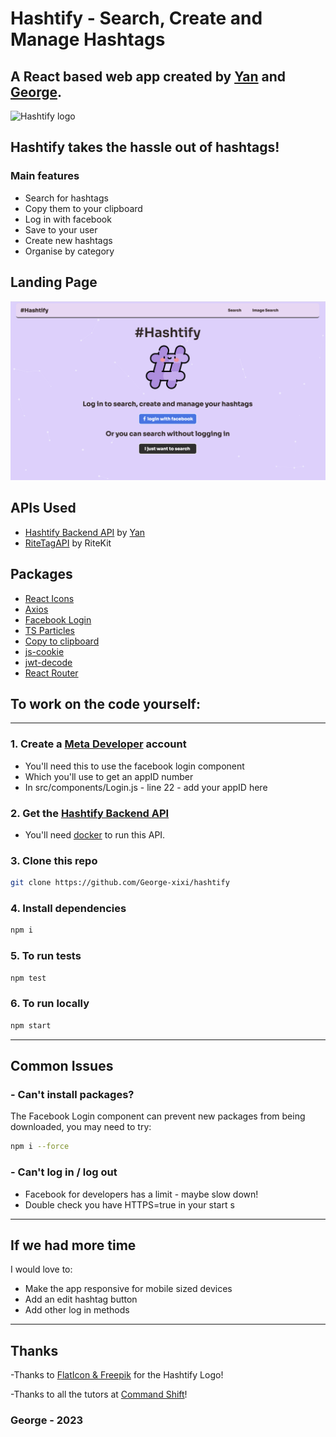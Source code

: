 # Hashtify - Search, Create and Manage Hashtags

 ## A React based web app created by [Yan](https://github.com/yan-fung) and [George](https://github.com/George-xixi).

<img alt="Hashtify logo" src="public/images/new-hash-logo.png" width="200px">

## Hashtify takes the hassle out of hashtags!
 
### Main features
 - Search for hashtags
 - Copy them to your clipboard 
 - Log in with facebook
 - Save to your user
 - Create new hashtags
 - Organise by category

## Landing Page
<img alt="Landing page for Hashtify" src="public/images/hashtify-landing.png" >


## APIs Used
 
 - [Hashtify Backend API](https://github.com/yan-fung/backend-hashtag-generator) by [Yan](https://www.commandshift.co/)
 - [RiteTagAPI](https://ritekit.com/) by RiteKit
 
 ## Packages

- [React Icons](https://react-icons.github.io/react-icons/)
- [Axios](https://www.npmjs.com/package/axios)
- [Facebook Login](https://github.com/keppelen/react-facebook-login)
- [TS Particles](https://particles.js.org/)
- [Copy to clipboard](https://www.npmjs.com/package/react-copy-to-clipboard)
- [js-cookie](https://www.npmjs.com/package/js-cookie)
- [jwt-decode](https://www.npmjs.com/package/jwt-decode)
- [React Router](https://reactrouter.com/en/main)

## To work on the code yourself:
---
### 1. Create a [Meta Developer](https://developers.facebook.com/) account
- You'll need this to use the facebook login component
- Which you'll use to get an appID number
- In src/components/Login.js - line 22 - add your appID here
 
### 2. Get the [Hashtify Backend API](https://github.com/yan-fung/backend-hashtag-generator)
- You'll need [docker](https://www.docker.com/) to run this API.

### 3. Clone this repo
```bash
git clone https://github.com/George-xixi/hashtify
```
### 4. Install dependencies
```bash
npm i
```

### 5. To run tests 
```bash
npm test
```
### 6. To run locally 
```bash
npm start
```

---
## Common Issues
### - Can't install packages?
The Facebook Login component can prevent new packages from being downloaded, you may need to try:
```bash
npm i --force
```

### - Can't log in / log out 
 - Facebook for developers has a limit - maybe slow down!
 - Double check you have HTTPS=true in your start s
---

## If we had more time
I would love to:
- Make the app responsive for mobile sized devices
- Add an edit hashtag button
- Add other log in methods
---
## Thanks

-Thanks to [FlatIcon & Freepik](https://https://www.flaticon.com/free-icons/hashtag) for the Hashtify Logo!

-Thanks to all the tutors at [Command Shift](https://www.commandshift.co/)!

### George - 2023
